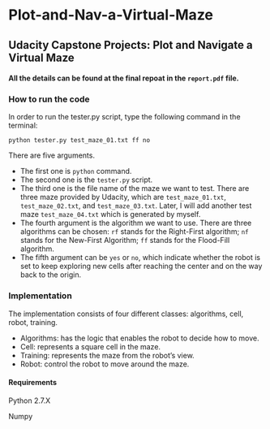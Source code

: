 # Plot-and-Nav-a-Virtual-Maze
## Udacity Capstone Projects: Plot and Navigate a Virtual Maze

#### All the details can be found at the final repoat in the ``report.pdf`` file. 

### How to run the code
In order to run the tester.py script, type the following command in the terminal:

```
python tester.py test_maze_01.txt ff no
```

There are five arguments. 

* The first one is ``python`` command. 
* The second one is the ``tester.py`` script. 
* The third one is the file name of the maze we want to test. There are three maze provided by Udacity, which are ``test_maze_01.txt``, ``test_maze_02.txt``, and ``test_maze_03.txt``. Later, I will add another test maze ``test_maze_04.txt`` which is generated by myself. 
* The fourth argument is the algorithm we want to use. There are three algorithms can be chosen: ``rf`` stands for the Right-First algorithm; ``nf`` stands for the New-First Algorithm; ``ff`` stands for the Flood-Fill algorithm. 
* The fifth argument can be ``yes`` or ``no``, which indicate whether the robot is set to keep exploring new cells after reaching the center and on the way back to the origin. 


### Implementation

The implementation consists of four different classes: algorithms, cell, robot, training. 

* Algorithms: has the logic that enables the robot to decide how to move.
* Cell: represents a square cell in the maze.
* Training: represents the maze from the robot’s view.
* Robot: control the robot to move around the maze.


#### Requirements

Python 2.7.X

Numpy

